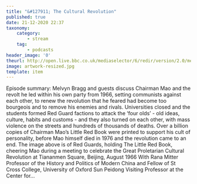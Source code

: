 ```yaml
---
title: "&#127911; The Cultural Revolution"
published: true
date: 21-12-2020 22:37
taxonomy:
    category:
        - stream
    tag:
        - podcasts
header_image: '0'
theurl: http://open.live.bbc.co.uk/mediaselector/6/redir/version/2.0/mediaset/audio-nondrm-download/proto/http/vpid/p091lhmq.mp3
image: artwork-resized.jpg
template: item
--- 
```

Episode summary: Melvyn Bragg and guests discuss Chairman Mao and the revolt he led within his own party from 1966, setting communists against each other, to renew the revolution that he feared had become too bourgeois and to remove his enemies and rivals. Universities closed and the students formed Red Guard factions to attack the ‘four olds’ - old ideas, culture, habits and customs - and they also turned on each other, with mass violence on the streets and hundreds of thousands of deaths. Over a billion copies of Chairman Mao’s Little Red Book were printed to support his cult of personality, before Mao himself died in 1976 and the revolution came to an end. The image above is of Red Guards, holding The Little Red Book, cheering Mao during a meeting to celebrate the Great Proletarian Cultural Revolution at Tiananmen Square, Beijing, August 1966 With Rana Mitter Professor of the History and Politics of Modern China and Fellow of St Cross College, University of Oxford Sun Peidong Visiting Professor at the Center for…
